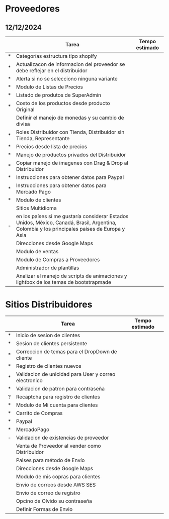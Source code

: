 # Proveedores

## 12/12/2024

||Tarea|Tempo estimado|
|:---:|---|:---:|
|*|Categorías estructura tipo shopify||
|*|Actualizacon de informacion del proveedor se debe reflejar en el distribuidor||
|*|Alerta si no se selecciono ninguna variante||
|*|Modulo de Listas de Precios||
|*|Listado de produtos de SuperAdmin||
|*|Costo de los productos desde producto Original||
||Definir el manejo de monedas y su cambio de divisa||
|*|Roles Distribuidor con Tienda, Distribuidor sin Tienda, Representante||
|*|Precios desde lista de precios||
|*|Manejo de productos privados del Distribuidor||
|*|Copiar manejo de imagenes con Drag & Drop al Distribuidor||
|*|Instrucciones para obtener datos para Paypal||
|*|Instrucciones para obtener datos para Mercado Pago||
|*|Modulo de clientes||
||Sitios Multidioma||
|-|en los países si me gustaría considerar Estados Unidos, México, Canadá, Brasil, Argentina, Colombia y los principales países de Europa y Asia||
||Direcciones desde Google Maps||
||Modulo de ventas||
||Modulo de Compras a Proveedores||
||Administrador de plantillas||
||Analizar el manejo de scripts de animaciones y lightbox de los temas de bootstrapmade||

# Sitios Distribuidores

||Tarea|Tempo estimado|
|:---:|---|:---:|
|*|Inicio de sesion de clientes||
|*|Sesion de clientes persistente||
|*|Correccion de temas para el DropDown de cliente||
|*|Registro de clientes nuevos||
|*|Validacion de unicidad para User y correo electronico||
|*|Validacion de patron para contraseña||
|?|Recaptcha para registro de clientes||
|*|Modulo de Mi cuenta para clientes||
|*|Carrito de Compras||
|*|Paypal||
|*|MercadoPago||
|-|Validacion de existencias de proveedor||
||Venta de Proveedor al vender como Distribuidor||
||Paises para método de Envío||
||Direcciones desde Google Maps||
||Modulo de mis copras para clientes||
||Envio de correos desde AWS SES||
||Envio de correo de registro||
||Opcino de Olvido su contraseña||
||Definir Formas de Envio||
